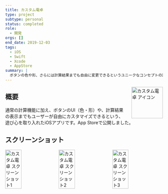 ```yaml
---
title: カスタム電卓
type: project
subtype: personal
status: completed
role:
  - 開発
orgs: []
end_date: 2019-12-03
tags:
  - iOS
  - Swift
  - Xcode
  - AppStore
summary: |
  ボタンの色や形、さらには計算結果までも自由に変更できるというユニークなコンセプトの計算機アプリ。
---
```


<img src="/linked_assets/10_Projects/Personal/custom_calculator/assets/custom_calculator_icon.jpg" alt="カスタム電卓 アイコン" style="float: right; width: 100px; margin-left: 16px;">

## 概要

通常の計算機能に加え、ボタンのUI（色・形）や、計算結果の表示までもユーザーが自由にカスタマイズできるという、遊び心を取り入れたiOSアプリです。App Storeで公開しました。

## スクリーンショット
<div style="display: flex; gap: 10px;">
    <img src="/linked_assets/10_Projects/Personal/custom_calculator/assets/custom_calculator_ss_1.jpg" alt="カスタム電卓 スクリーンショット1" width="32%">
    <img src="/linked_assets/10_Projects/Personal/custom_calculator/assets/custom_calculator_ss_2.jpg" alt="カスタム電卓 スクリーンショット2" width="32%">
    <img src="/linked_assets/10_Projects/Personal/custom_calculator/assets/custom_calculator_ss_3.jpg" alt="カスタム電卓 スクリーンショット3" width="32%">
</div>
